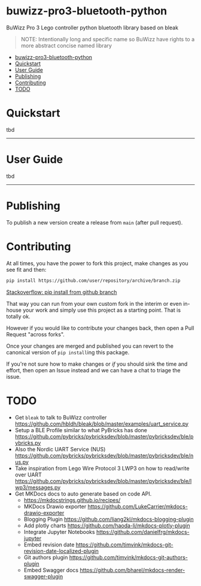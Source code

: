 # buwizz-pro3-bluetooth-python

BuWizz Pro 3 Lego controller python bluetooth library based on bleak

> NOTE: Intentionally long and specific name so BuWizz have rights to a more abstract concise named library


<!--TOC-->

- [buwizz-pro3-bluetooth-python](#buwizz-pro3-bluetooth-python)
- [Quickstart](#quickstart)
- [User Guide](#user-guide)
- [Publishing](#publishing)
- [Contributing](#contributing)
- [TODO](#todo)

<!--TOC-->

# Quickstart

tbd

----

# User Guide

tbd

----

# Publishing

To publish a new version create a release from `main` (after pull request).

# Contributing

At all times, you have the power to fork this project, make changes as you see fit and then:

```sh
pip install https://github.com/user/repository/archive/branch.zip
```
[Stackoverflow: pip install from github branch](https://stackoverflow.com/a/24811490/622276)

That way you can run from your own custom fork in the interim or even in-house your work and simply use this project as a starting point. That is totally ok.

However if you would like to contribute your changes back, then open a Pull Request "across forks".

Once your changes are merged and published you can revert to the canonical version of `pip install`ing this package.

If you're not sure how to make changes or _if_ you should sink the time and effort, then open an Issue instead and we can have a chat to triage the issue.


# TODO
 - Get `bleak` to talk to BuWizz controller https://github.com/hbldh/bleak/blob/master/examples/uart_service.py
 - Setup a BLE Profile similar to what PyBricks has done https://github.com/pybricks/pybricksdev/blob/master/pybricksdev/ble/pybricks.py
 - Also the Nordic UART Service (NUS) https://github.com/pybricks/pybricksdev/blob/master/pybricksdev/ble/nus.py
 - Take inspiration from Lego Wire Protocol 3 LWP3 on how to read/write over UART https://github.com/pybricks/pybricksdev/blob/master/pybricksdev/ble/lwp3/messages.py
 - Get MKDocs docs to auto generate based on code API.
   - https://mkdocstrings.github.io/recipes/
   - MKDocs Drawio exporter https://github.com/LukeCarrier/mkdocs-drawio-exporter
   - Blogging Plugin https://github.com/liang2kl/mkdocs-blogging-plugin
   - Add plotly charts https://github.com/haoda-li/mkdocs-plotly-plugin
   - Integrate Jupyter Notebooks https://github.com/danielfrg/mkdocs-jupyter
   - Embed revision date https://github.com/timvink/mkdocs-git-revision-date-localized-plugin
   - Git authors plugin https://github.com/timvink/mkdocs-git-authors-plugin
   - Embed Swagger docs https://github.com/bharel/mkdocs-render-swagger-plugin